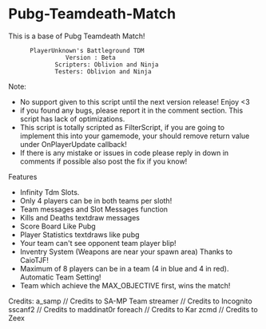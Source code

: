 # Pubg-Teamdeath-Match
This is a base of Pubg Teamdeath Match!


	      PlayerUnknown's Battleground TDM
			        Version : Beta
		         Scripters: Oblivion and Ninja
		         Testers: Oblivion and Ninja
         
  Note: 
  - No support given to this script until the next version release! Enjoy <3
  - if you found any bugs, please report it in the comment section. This script has lack of  optimizations.
  - This script is totally scripted as FilterScript, if you are going to implement this into your gamemode,
	your should remove return value under OnPlayerUpdate callback!
  - If there is any mistake or issues in code please reply in down in comments if possible also post the fix if you know!


Features
  - Infinity Tdm Slots.
  - Only 4 players can be in both teams per sloth!
  - Team messages and Slot Messages function
  - Kills and Deaths  textdraw messages
  - Score Board Like Pubg
  - Player Statistics textdraws like pubg
  - Your team can't see opponent team player blip!
  - Inventry System (Weapons are near your spawn area) Thanks to CaioTJF!
  - Maximum of 8 players can be in a team (4 in blue and 4 in red). Automatic Team Setting!
  - Team which achieve the MAX_OBJECTIVE first, wins the match!


Credits:
a_samp // Credits to SA-MP Team
streamer // Credits to Incognito
sscanf2 // Credits to maddinat0r
foreach // Credits to Kar
zcmd // Credits to Zeex



